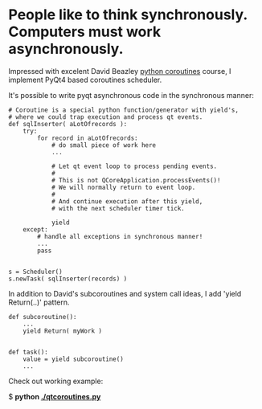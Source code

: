 # People like to think synchronously. Computers must work asynchronously. #

Impressed with excelent
David Beazley [python coroutines](http://www.dabeaz.com/coroutines/) course, 
I implement PyQt4 based coroutines scheduler.

It's possible to write pyqt asynchronous code in the synchronous manner:

    # Coroutine is a special python function/generator with yield's,
    # where we could trap execution and process qt events.
    def sqlInserter( aLotOfrecords ):
        try:
            for record in aLotOfrecords:
                # do small piece of work here 
                ...
    
                # Let qt event loop to process pending events.
                #
                # This is not QCoreApplication.processEvents()!
                # We will normally return to event loop.
                #
                # And continue execution after this yield,
                # with the next scheduler timer tick.
    
                yield
        except:
            # handle all exceptions in synchronous manner!
            ...
            pass
    
    
    s = Scheduler()
    s.newTask( sqlInserter(records) )



In addition to David's subcoroutines and system call ideas,
I add 'yield Return(..)' pattern.


    def subcoroutine():
        ...
        yield Return( myWork )
    
    
    def task():
        value = yield subcoroutine()
        ...


Check out working example:

$ **python [./qtcoroutines.py](http://github.com/ddosoff/pyqtcoroutines/blob/master/qtcoroutines.py)**
